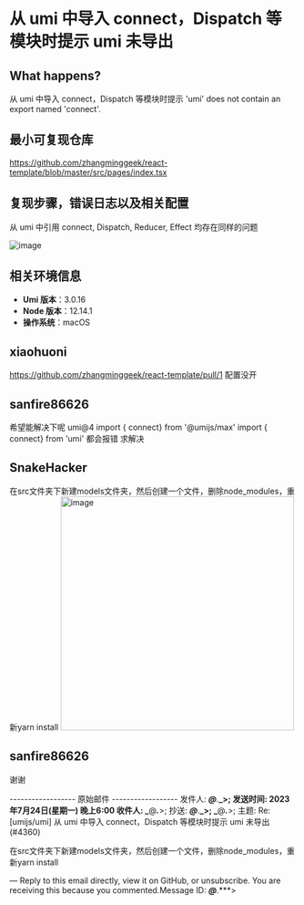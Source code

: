 # 从 umi 中导入 connect，Dispatch 等模块时提示 umi 未导出

<!--
感谢您向我们反馈问题，为了高效的解决问题，我们期望你能提供以下信息：
-->

## What happens?

从 umi 中导入 connect，Dispatch 等模块时提示 'umi' does not contain an export named 'connect'.

<!-- 清晰的描述下遇到的问题。-->

## 最小可复现仓库

https://github.com/zhangminggeek/react-template/blob/master/src/pages/index.tsx

## 复现步骤，错误日志以及相关配置

<!-- 请提供复现步骤，错误日志以及相关配置 -->
<!-- 可以尝试不要锁版本，重新安装依赖试试先 -->

从 umi 中引用 connect, Dispatch, Reducer, Effect 均存在同样的问题

![image](https://user-images.githubusercontent.com/30174437/78201017-1cde5900-74c3-11ea-9c56-97b1bb4c507e.png)

## 相关环境信息

- **Umi 版本**：3.0.16
- **Node 版本**：12.14.1
- **操作系统**：macOS

## xiaohuoni

https://github.com/zhangminggeek/react-template/pull/1
配置没开

## sanfire86626

希望能解决下呢
umi@4
import { connect} from '@umijs/max'
import { connect} from 'umi'
都会报错
求解决

## SnakeHacker

在src文件夹下新建models文件夹，然后创建一个文件，删除node_modules，重新yarn install
<img width="410" alt="image" src="https://github.com/umijs/umi/assets/11294011/346c8551-6e6e-4cea-b36b-dd3beebf7e22">

## sanfire86626

谢谢

------------------&nbsp;原始邮件&nbsp;------------------
发件人: **_@_**.**_&gt;;
发送时间: 2023年7月24日(星期一) 晚上6:00
收件人: _**@**_._**&gt;;
抄送: **_@_**.**_&gt;; _**@**_._**&gt;;
主题: Re: [umijs/umi] 从 umi 中导入 connect，Dispatch 等模块时提示 umi 未导出 (#4360)

在src文件夹下新建models文件夹，然后创建一个文件，删除node_modules，重新yarn install

—
Reply to this email directly, view it on GitHub, or unsubscribe.
You are receiving this because you commented.Message ID: **_@_**.\*\*\*&gt;
